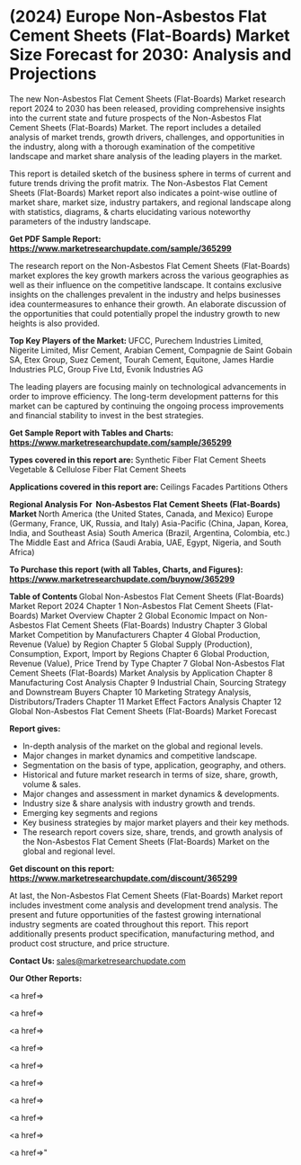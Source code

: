 # (2024) Europe Non-Asbestos Flat Cement Sheets (Flat-Boards) Market Size Forecast for 2030: Analysis and Projections

The new Non-Asbestos Flat Cement Sheets (Flat-Boards) Market research report 2024 to 2030 has been released, providing comprehensive insights into the current state and future prospects of the Non-Asbestos Flat Cement Sheets (Flat-Boards) Market. The report includes a detailed analysis of market trends, growth drivers, challenges, and opportunities in the industry, along with a thorough examination of the competitive landscape and market share analysis of the leading players in the market.

This report is detailed sketch of the business sphere in terms of current and future trends driving the profit matrix. The Non-Asbestos Flat Cement Sheets (Flat-Boards) Market report also indicates a point-wise outline of market share, market size, industry partakers, and regional landscape along with statistics, diagrams, &amp; charts elucidating various noteworthy parameters of the industry landscape.

<strong><b>Get PDF Sample Report: <a href=https://www.marketresearchupdate.com/sample/365299>https://www.marketresearchupdate.com/sample/365299</a></b></strong>

The research report on the Non-Asbestos Flat Cement Sheets (Flat-Boards) market explores the key growth markers across the various geographies as well as their influence on the competitive landscape. It contains exclusive insights on the challenges prevalent in the industry and helps businesses idea countermeasures to enhance their growth. An elaborate discussion of the opportunities that could potentially propel the industry growth to new heights is also provided.

<strong><b>Top Key Players of the Market:
</b></strong>UFCC, Purechem Industries Limited, Nigerite Limited, Misr Cement, Arabian Cement, Compagnie de Saint Gobain SA, Etex Group, Suez Cement, Tourah Cement, Equitone, James Hardie Industries PLC, Group Five Ltd, Evonik Industries AG<strong><b>
</b></strong>

The leading players are focusing mainly on technological advancements in order to improve efficiency. The long-term development patterns for this market can be captured by continuing the ongoing process improvements and financial stability to invest in the best strategies.

<strong><b>Get Sample Report with Tables and Charts: <a href=https://www.marketresearchupdate.com/sample/365299>https://www.marketresearchupdate.com/sample/365299</a></b></strong>

<strong><b>Types covered in this report are:
</b></strong>Synthetic Fiber Flat Cement Sheets
Vegetable & Cellulose Fiber Flat Cement Sheets<strong><b>
</b></strong>

<strong><b>Applications covered in this report are:
</b></strong>Ceilings
Facades
Partitions
Others<strong><b>
</b></strong>

<strong><b>Regional Analysis For  Non-Asbestos Flat Cement Sheets (Flat-Boards) Market</b></strong><strong><b>
</b></strong>North America (the United States, Canada, and Mexico)
Europe (Germany, France, UK, Russia, and Italy)
Asia-Pacific (China, Japan, Korea, India, and Southeast Asia)
South America (Brazil, Argentina, Colombia, etc.)
The Middle East and Africa (Saudi Arabia, UAE, Egypt, Nigeria, and South Africa)

<strong><b>To Purchase this report (with all Tables, Charts, and Figures): <a href=https://www.marketresearchupdate.com/buynow/365299>https://www.marketresearchupdate.com/buynow/365299</a></b></strong>

<strong><b>Table of Contents</b></strong><strong><b>
</b></strong>Global Non-Asbestos Flat Cement Sheets (Flat-Boards) Market Report 2024
Chapter 1 Non-Asbestos Flat Cement Sheets (Flat-Boards) Market Overview
Chapter 2 Global Economic Impact on Non-Asbestos Flat Cement Sheets (Flat-Boards) Industry
Chapter 3 Global Market Competition by Manufacturers
Chapter 4 Global Production, Revenue (Value) by Region
Chapter 5 Global Supply (Production), Consumption, Export, Import by Regions
Chapter 6 Global Production, Revenue (Value), Price Trend by Type
Chapter 7 Global Non-Asbestos Flat Cement Sheets (Flat-Boards) Market Analysis by Application
Chapter 8 Manufacturing Cost Analysis
Chapter 9 Industrial Chain, Sourcing Strategy and Downstream Buyers
Chapter 10 Marketing Strategy Analysis, Distributors/Traders
Chapter 11 Market Effect Factors Analysis
Chapter 12 Global Non-Asbestos Flat Cement Sheets (Flat-Boards) Market Forecast

<strong><b>Report gives:</b></strong>

- In-depth analysis of the market on the global and regional levels.
- Major changes in market dynamics and competitive landscape.
- Segmentation on the basis of type, application, geography, and others.
- Historical and future market research in terms of size, share, growth, volume &amp; sales.
- Major changes and assessment in market dynamics &amp; developments.
- Industry size &amp; share analysis with industry growth and trends.
- Emerging key segments and regions
- Key business strategies by major market players and their key methods.
- The research report covers size, share, trends, and growth analysis of the Non-Asbestos Flat Cement Sheets (Flat-Boards) Market on the global and regional level.

<strong><b>Get discount on this report: <a href=https://www.marketresearchupdate.com/discount/365299>https://www.marketresearchupdate.com/discount/365299</a></b></strong>

At last, the Non-Asbestos Flat Cement Sheets (Flat-Boards) Market report includes investment come analysis and development trend analysis. The present and future opportunities of the fastest growing international industry segments are coated throughout this report. This report additionally presents product specification, manufacturing method, and product cost structure, and price structure.

<strong><b>Contact Us:
</b></strong>sales@marketresearchupdate.com

<strong>Our Other Reports:</strong>

<a href=></a>

<a href=></a>

<a href=></a>

<a href=></a>

<a href=></a>

<a href=></a>

<a href=></a>

<a href=></a>

<a href=></a>

<a href=></a>"
